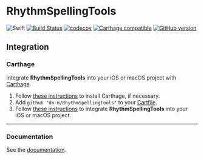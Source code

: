 # RhythmSpellingTools

![Swift](https://img.shields.io/badge/%20in-swift%203.0-orange.svg)
[![Build Status](https://travis-ci.org/dn-m/RhythmSpellingTools.svg?branch=master)](https://travis-ci.org/dn-m/RhythmSpellingTools) 
[![codecov](https://codecov.io/gh/dn-m/RhythmSpellingTools/branch/master/graph/badge.svg)](https://codecov.io/gh/dn-m/RhythmSpellingTools) 
[![Carthage compatible](https://img.shields.io/badge/Carthage-compatible-4BC51D.svg?style=flat)](https://github.com/Carthage/Carthage) 
[![GitHub version](https://badge.fury.io/gh/dn-m%2FRhythmSpellingTools.svg)](https://badge.fury.io/gh/dn-m%2FRhythmSpellingTools) 

## Integration

### Carthage
Integrate **RhythmSpellingTools** into your iOS or macOS project with [Carthage](https://github.com/Carthage/Carthage).

1. Follow [these instructions](https://github.com/Carthage/Carthage#installing-carthage) to install Carthage, if necessary.
2. Add `github "dn-m/RhythmSpellingTools"` to your [Cartfile](https://github.com/Carthage/Carthage/blob/master/Documentation/Artifacts.md#cartfile).
3. Follow [these instructions](https://github.com/Carthage/Carthage#adding-frameworks-to-an-application) to integrate **RhythmSpellingTools** into your iOS or macOS project.

---

### Documentation
See the [documentation](http://dn-m.github.io/RhythmSpellingTools/).
